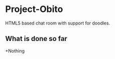 Project-Obito
=============

HTML5 based chat room with support for doodles.

What is done so far
-------------------

+Nothing 
